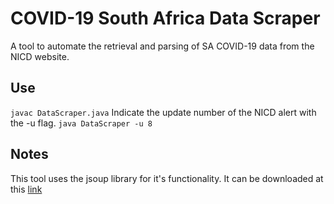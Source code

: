 # COVID-19 South Africa Data Scraper
A tool to automate the retrieval and parsing of SA COVID-19 data from the NICD website.

## Use
```javac DataScraper.java```
Indicate the update number of the NICD alert with the -u flag.
```java DataScraper -u 8```


## Notes
This tool uses the jsoup library for it's functionality.
It can be downloaded at this [link](https://jsoup.org/download)
